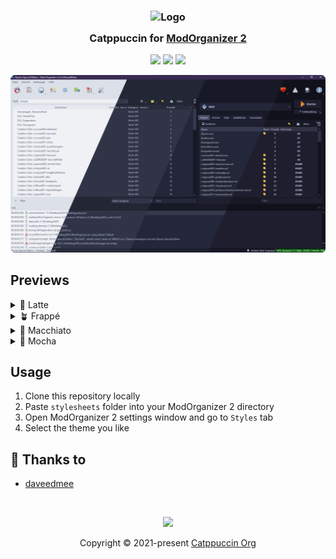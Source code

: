 <h3 align="center">
	<img src="https://raw.githubusercontent.com/catppuccin/catppuccin/main/assets/logos/exports/1544x1544_circle.png" width="100" alt="Logo"/><br/>
	<img src="https://raw.githubusercontent.com/catppuccin/catppuccin/main/assets/misc/transparent.png" height="30" width="0px"/>
	Catppuccin for <a href="https://github.com/ModOrganizer2/modorganizer">ModOrganizer 2</a>
	<img src="https://raw.githubusercontent.com/catppuccin/catppuccin/main/assets/misc/transparent.png" height="30" width="0px"/>
</h3>

<p align="center">
	<a href="https://github.com/catppuccin/mod-organizer-2/stargazers"><img src="https://img.shields.io/github/stars/catppuccin/mod-organizer-2?colorA=363a4f&colorB=b7bdf8&style=for-the-badge"></a>
	<a href="https://github.com/catppuccin/mod-organizer-2/issues"><img src="https://img.shields.io/github/issues/catppuccin/mod-organizer-2?colorA=363a4f&colorB=f5a97f&style=for-the-badge"></a>
	<a href="https://github.com/catppuccin/mod-organizer-2/contributors"><img src="https://img.shields.io/github/contributors/daveedmee/mod-organizer-2?colorA=363a4f&colorB=a6da95&style=for-the-badge"></a>
</p>

<p align="center">
	<img src="https://raw.githubusercontent.com/catppuccin/mod-organizer-2/main/assets/previews/preview.webp"/>
</p>

## Previews

<details>
<summary>🌻 Latte</summary>
<img src="https://raw.githubusercontent.com/catppuccin/mod-organizer-2/main/assets/previews/latte.webp"/>
</details>
<details>
<summary>🪴 Frappé</summary>
<img src="https://raw.githubusercontent.com/catppuccin/mod-organizer-2/main/assets/previews/frappe.webp"/>
</details>
<details>
<summary>🌺 Macchiato</summary>
<img src="https://raw.githubusercontent.com/catppuccin/mod-organizer-2/main/assets/previews/macchiato.webp"/>
</details>
<details>
<summary>🌿 Mocha</summary>
<img src="https://raw.githubusercontent.com/catppuccin/mod-organizer-2/main/assets/previews/mocha.webp"/>
</details>

## Usage

1. Clone this repository locally
2. Paste `stylesheets` folder into your ModOrganizer 2 directory
3. Open ModOrganizer 2 settings window and go to `Styles` tab
4. Select the theme you like

## 💝 Thanks to

- [daveedmee](https://github.com/daveedmee)

&nbsp;

<p align="center">
	<img src="https://raw.githubusercontent.com/catppuccin/catppuccin/main/assets/footers/gray0_ctp_on_line.svg?sanitize=true" />
</p>

<p align="center">
	Copyright &copy; 2021-present <a href="https://github.com/catppuccin" target="_blank">Catppuccin Org</a>
</p>


